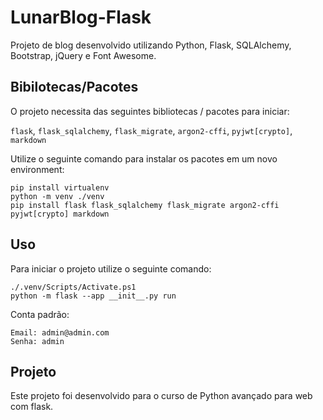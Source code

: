 # LunarBlog-Flask
Projeto de blog desenvolvido utilizando Python, Flask, SQLAlchemy, Bootstrap, jQuery e Font Awesome.

## Bibilotecas/Pacotes
O projeto necessita das seguintes bibliotecas / pacotes para iniciar:

`flask`, `flask_sqlalchemy`, `flask_migrate`, `argon2-cffi`, `pyjwt[crypto]`, `markdown`

Utilize o seguinte comando para instalar os pacotes em um novo environment:
```console
pip install virtualenv
python -m venv ./venv
pip install flask flask_sqlalchemy flask_migrate argon2-cffi pyjwt[crypto] markdown
```
## Uso
Para iniciar o projeto utilize o seguinte comando:

```console
./.venv/Scripts/Activate.ps1
python -m flask --app __init__.py run
```

Conta padrão:
```
Email: admin@admin.com
Senha: admin
```

## Projeto
Este projeto foi desenvolvido para o curso de Python avançado para web com flask.